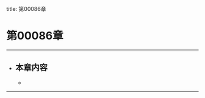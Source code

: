 title: 第00086章
# 第00086章
-------------------------------------------------
- 本章内容
    - 
    - 
-------------------------------------------------
